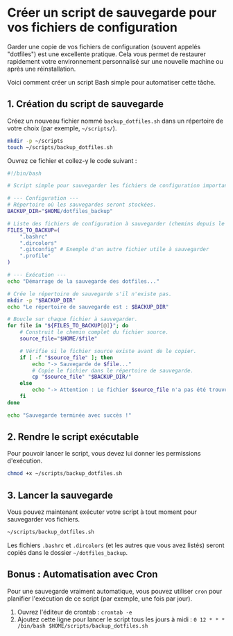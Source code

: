 # Créer un script de sauvegarde pour vos fichiers de configuration

Garder une copie de vos fichiers de configuration (souvent appelés "dotfiles") est une excellente pratique. Cela vous permet de restaurer rapidement votre environnement personnalisé sur une nouvelle machine ou après une réinstallation.

Voici comment créer un script Bash simple pour automatiser cette tâche.

## 1. Création du script de sauvegarde

Créez un nouveau fichier nommé `backup_dotfiles.sh` dans un répertoire de votre choix (par exemple, `~/scripts/`).

```bash
mkdir -p ~/scripts
touch ~/scripts/backup_dotfiles.sh
```

Ouvrez ce fichier et collez-y le code suivant :

```bash
#!/bin/bash

# Script simple pour sauvegarder les fichiers de configuration importants.

# --- Configuration ---
# Répertoire où les sauvegardes seront stockées.
BACKUP_DIR="$HOME/dotfiles_backup"

# Liste des fichiers de configuration à sauvegarder (chemins depuis le répertoire HOME).
FILES_TO_BACKUP=(
    ".bashrc"
    ".dircolors"
    ".gitconfig" # Exemple d'un autre fichier utile à sauvegarder
    ".profile"
)

# --- Exécution ---
echo "Démarrage de la sauvegarde des dotfiles..."

# Crée le répertoire de sauvegarde s'il n'existe pas.
mkdir -p "$BACKUP_DIR"
echo "Le répertoire de sauvegarde est : $BACKUP_DIR"

# Boucle sur chaque fichier à sauvegarder.
for file in "${FILES_TO_BACKUP[@]}"; do
    # Construit le chemin complet du fichier source.
    source_file="$HOME/$file"

    # Vérifie si le fichier source existe avant de le copier.
    if [ -f "$source_file" ]; then
        echo "-> Sauvegarde de $file..."
        # Copie le fichier dans le répertoire de sauvegarde.
        cp "$source_file" "$BACKUP_DIR/"
    else
        echo "-> Attention : Le fichier $source_file n'a pas été trouvé. Ignoré."
    fi
done

echo "Sauvegarde terminée avec succès !"
```

## 2. Rendre le script exécutable

Pour pouvoir lancer le script, vous devez lui donner les permissions d'exécution.

```bash
chmod +x ~/scripts/backup_dotfiles.sh
```

## 3. Lancer la sauvegarde

Vous pouvez maintenant exécuter votre script à tout moment pour sauvegarder vos fichiers.

```bash
~/scripts/backup_dotfiles.sh
```

Les fichiers `.bashrc` et `.dircolors` (et les autres que vous avez listés) seront copiés dans le dossier `~/dotfiles_backup`.

## Bonus : Automatisation avec Cron

Pour une sauvegarde vraiment automatique, vous pouvez utiliser `cron` pour planifier l'exécution de ce script (par exemple, une fois par jour).

1.  Ouvrez l'éditeur de crontab : `crontab -e`
2.  Ajoutez cette ligne pour lancer le script tous les jours à midi :
    `0 12 * * * /bin/bash $HOME/scripts/backup_dotfiles.sh`
